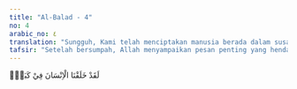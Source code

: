 ```yaml
---
title: "Al-Balad - 4"
no: 4
arabic_no: ٤
translation: "Sungguh, Kami telah menciptakan manusia berada dalam susah payah."
tafsir: "Setelah bersumpah, Allah menyampaikan pesan penting yang hendak dikemukakan-Nya yang karena itu Ia perlu terlebih dahulu bersumpah. Pesan itu adalah bahwa manusia terlahir dalam kesulitan. Maksudnya, manusia tidak bisa lagi hidup tanpa susah payah sebagaimana dialami oleh nenek moyang mereka, Adam dan Hawa, di surga, karena semuanya tersedia. Tetapi mereka harus hidup dengan terlebih dahulu bersusah payah: berusaha, mencari rezeki, mengatasi berbagai rintangan, dan sebagainya. Berdasarkan perjuangan itulah, Allah menilai manusia tersebut. Semakin besar perjuangan yang dilakukan manusia dan semakin besar manfaat yang diberikan hasil perjuangannya itu bagi umat manusia, semakin tinggi nilai manusia itu dalam pandangan Allah. Begitu pulalah Nabi Muhammad di kota ini, beliau perlu berjuang agar kebenaran menjadi nyata dan kebatilan menjadi sirna. Demikian pula seluruh manusia. Oleh karena itu, manusia mati seharusnya meninggalkan jasa."
---
```


لَقَدْ خَلَقْنَا الْاِنْسَانَ فِيْ كَبَدٍۗ
